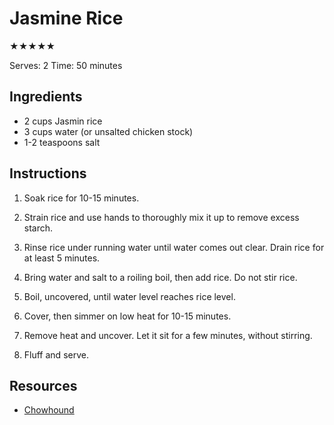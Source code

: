 # Jasmine Rice

★★★★★

Serves: 2
Time: 50 minutes

## Ingredients

* 2 cups Jasmin rice
* 3 cups water (or unsalted chicken stock)
* 1-2 teaspoons salt

## Instructions

1. Soak rice for 10-15 minutes.

2. Strain rice and use hands to thoroughly mix it up to remove excess starch.

3. Rinse rice under running water until water comes out clear. Drain rice for at least 5 minutes.

4. Bring water and salt to a roiling boil, then add rice. Do not stir rice.

5. Boil, uncovered, until water level reaches rice level.

6. Cover, then simmer on low heat for 10-15 minutes.

7. Remove heat and uncover. Let it sit for a few minutes, without stirring.

8. Fluff and serve.

## Resources

* [Chowhound](https://www.chowhound.com/post/perfect-cook-jasmine-rice-871889?commentId=8421140)
